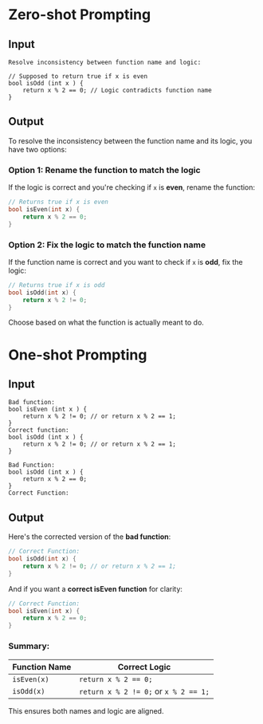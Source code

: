# Zero-shot Prompting

## Input
    Resolve inconsistency between function name and logic:

    // Supposed to return true if x is even
    bool isOdd (int x ) {
        return x % 2 == 0; // Logic contradicts function name
    } 

## Output
To resolve the inconsistency between the function name and its logic, you have two options:

### Option 1: Rename the function to match the logic
If the logic is correct and you're checking if `x` is **even**, rename the function:

```cpp
// Returns true if x is even
bool isEven(int x) {
    return x % 2 == 0;
}
```

### Option 2: Fix the logic to match the function name
If the function name is correct and you want to check if `x` is **odd**, fix the logic:

```cpp
// Returns true if x is odd
bool isOdd(int x) {
    return x % 2 != 0;
}
```

Choose based on what the function is actually meant to do.


# One-shot Prompting

## Input
    Bad function:
    bool isEven (int x ) {
        return x % 2 != 0; // or return x % 2 == 1;
    }
    Correct function:
    bool isOdd (int x ) {
        return x % 2 != 0; // or return x % 2 == 1;
    }

    Bad Function:
    bool isOdd (int x ) {
        return x % 2 == 0;
    }
    Correct Function:

## Output
Here's the corrected version of the **bad function**:

```cpp
// Correct Function:
bool isOdd(int x) {
    return x % 2 != 0; // or return x % 2 == 1;
}
```

And if you want a **correct isEven function** for clarity:

```cpp
// Correct Function:
bool isEven(int x) {
    return x % 2 == 0;
}
```

### Summary:

| Function Name | Correct Logic                          |
|---------------|----------------------------------------|
| `isEven(x)`   | `return x % 2 == 0;`                   |
| `isOdd(x)`    | `return x % 2 != 0;` or `x % 2 == 1;`  |

This ensures both names and logic are aligned.